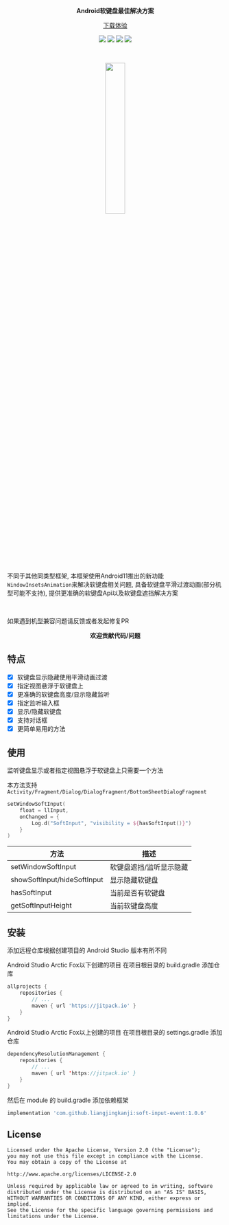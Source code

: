 <p align="center"><strong>Android软键盘最佳解决方案</strong></p>

<p align="center"><a href="https://github.com/liangjingkanji/soft-input-event/releases/download/1.0.6/soft-input-event.apk">下载体验</a>
</p>

<p align="center">
<a href="https://jitpack.io/#liangjingkanji/soft-input-event"><img src="https://jitpack.io/v/liangjingkanji/soft-input-event.svg"/></a>
<img src="https://img.shields.io/badge/language-kotlin-orange.svg"/>
<img src="https://img.shields.io/badge/license-Apache-blue"/>
<a href="https://jq.qq.com/?_wv=1027&k=vWsXSNBJ"><img src="https://img.shields.io/badge/QQ群-752854893-blue"/></a>
</p>
<br>

<p align="center"><img src="https://user-images.githubusercontent.com/21078112/167005905-16698ff2-8893-47d7-85a2-7f1ed248ef63.gif" align="center" width="30%;" /></p>

不同于其他同类型框架, 本框架使用Android11推出的新功能`WindowInsetsAnimation`来解决软键盘相关问题, 具备软键盘平滑过渡动画(部分机型可能不支持), 提供更准确的软键盘Api以及软键盘遮挡解决方案

<br>

如果遇到机型兼容问题请反馈或者发起修复PR

<p align="center"><strong>欢迎贡献代码/问题</strong></p>


## 特点

- [x] 软键盘显示隐藏使用平滑动画过渡
- [x] 指定视图悬浮于软键盘上
- [x] 更准确的软键盘高度/显示隐藏监听
- [x] 指定监听输入框
- [x] 显示/隐藏软键盘
- [x] 支持对话框
- [x] 更简单易用的方法

## 使用

监听键盘显示或者指定视图悬浮于软键盘上只需要一个方法

本方法支持`Activity/Fragment/Dialog/DialogFragment/BottomSheetDialogFragment`

```kotlin
setWindowSoftInput(
    float = llInput,
    onChanged = {
        Log.d("SoftInput", "visibility = ${hasSoftInput()}")
    }
)
```

| 方法                        | 描述                    |
| --------------------------- | ----------------------- |
| setWindowSoftInput          | 软键盘遮挡/监听显示隐藏 |
| showSoftInput/hideSoftInput | 显示隐藏软键盘          |
| hasSoftInput                | 当前是否有软键盘        |
| getSoftInputHeight          | 当前软键盘高度              |


## 安装

添加远程仓库根据创建项目的 Android Studio 版本有所不同

Android Studio Arctic Fox以下创建的项目 在项目根目录的 build.gradle 添加仓库

```groovy
allprojects {
    repositories {
        // ...
        maven { url 'https://jitpack.io' }
    }
}
```

Android Studio Arctic Fox以上创建的项目 在项目根目录的 settings.gradle 添加仓库

```kotlin
dependencyResolutionManagement {
    repositories {
        // ...
        maven { url 'https://jitpack.io' }
    }
}
```

然后在 module 的 build.gradle 添加依赖框架

```groovy
implementation 'com.github.liangjingkanji:soft-input-event:1.0.6'
```


## License

```
Licensed under the Apache License, Version 2.0 (the "License");
you may not use this file except in compliance with the License.
You may obtain a copy of the License at

http://www.apache.org/licenses/LICENSE-2.0

Unless required by applicable law or agreed to in writing, software
distributed under the License is distributed on an "AS IS" BASIS,
WITHOUT WARRANTIES OR CONDITIONS OF ANY KIND, either express or implied.
See the License for the specific language governing permissions and
limitations under the License.
```
